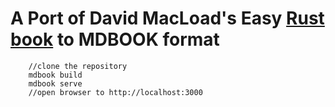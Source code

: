 # A Port of David MacLoad's Easy [Rust book](https://github.com/Dhghomon/easy_rust/blob/master/README.md) to MDBOOK format

```
    //clone the repository
    mdbook build
    mdbook serve
    //open browser to http://localhost:3000
```